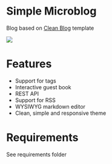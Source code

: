 # Simple Microblog
Blog based on [Clean Blog](https://github.com/BlackrockDigital/startbootstrap-clean-blog) template

![](http://i.imgur.com/YKPc9lb.png)

# Features
* Support for tags
* Interactive guest book
* REST API
* Support for RSS
* WYSIWYG markdown editor
* Clean, simple and responsive theme

# Requirements
See requirements folder
